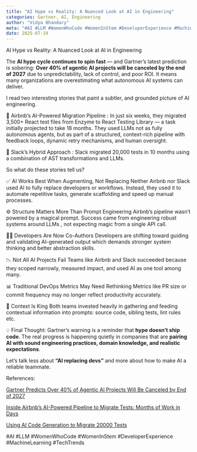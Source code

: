 ```yaml
---
title: "AI Hype vs Reality: A Nuanced Look at AI in Engineering"
categories: Gartner, AI, Engineering
author: "Vidya Bhandary"
meta: "#AI #LLM #WomenWhoCode #WomenInStem #DeveloperExperience #MachineLearning #TechTrends "
date: 2025-07-19
---
```


AI Hype vs Reality: A Nuanced Look at AI in Engineering

The **AI hype cycle continues to spin fast** — and Gartner’s latest prediction is sobering: **Over 40% of agentic AI projects will be canceled by the end of 2027** due to unpredictability, lack of control, and poor ROI. It means many organizations are overestimating what autonomous AI systems can deliver.

I read two interesting stories that paint a subtler, and grounded picture of AI engineering.

🔹 Airbnb’s AI-Powered Migration Pipeline : In just six weeks, they migrated 3,500+ React test files from Enzyme to React Testing Library — a task initially projected to take 18 months. They used LLMs not as fully autonomous agents, but as part of a structured, context-rich pipeline with feedback loops, dynamic retry mechanisms, and human oversight.

🔹 Slack’s Hybrid Approach : Slack migrated 20,000 tests in 10 months using a combination of AST transformations and LLMs. 

So what do these stories tell us?

✅ AI Works Best When Augmenting, Not Replacing
Neither Airbnb nor Slack used AI to fully replace developers or workflows. Instead, they used it to automate repetitive tasks, generate scaffolding and speed up manual processes.

⚙️ Structure Matters More Than Prompt Engineering
Airbnb’s pipeline wasn’t powered by a magical prompt. Success came from engineering robust systems around LLMs , not expecting magic from a single API call.

👨‍💻 Developers Are Now Co-Authors
Developers are shifting toward guiding and validating AI-generated output which demands stronger system thinking and better abstraction skills.

📉 Not All AI Projects Fail
Teams like Airbnb and Slack succeeded because they scoped narrowly, measured impact, and used AI as one tool among many.

📊 Traditional DevOps Metrics May Need Rethinking
Metrics like PR size or commit frequency may no longer reflect productivity accurately.

🧱 Context Is King 
Both teams invested heavily in gathering and feeding contextual information into prompts: source code, sibling tests, lint rules etc.

💡 Final Thought:
Gartner’s warning is a reminder that **hype doesn’t ship code**.
The real progress is happening quietly in companies that are **pairing AI with sound engineering practices, domain knowledge, and realistic expectations**.

Let’s talk less about **“AI replacing devs”** and more about how to make AI a reliable teammate.

References:

[Gartner Predicts Over 40% of Agentic AI Projects Will Be Canceled by End of 2027](https://www.gartner.com/en/newsroom/press-releases/2025-06-25-gartner-predicts-over-40-percent-of-agentic-ai-projects-will-be-canceled-by-end-of-2027) 

[Inside Airbnb’s AI-Powered Pipeline to Migrate Tests: Months of Work in Days](https://blog.bytebytego.com/p/inside-airbnbs-ai-powered-pipeline)

[Using AI Code Generation to Migrate 20000 Tests](https://www.infoq.com/podcasts/ai-code-generation-migrate-tests/)

#AI #LLM #WomenWhoCode #WomenInStem #DeveloperExperience #MachineLearning #TechTrends 